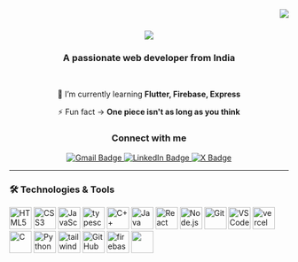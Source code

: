 <img align="right" src="https://visitor-badge.laobi.icu/badge?page_id=luciferx77.luciferx77" />

<h1 align="center">
    <img src="https://readme-typing-svg.herokuapp.com/?font=Righteous&size=35&center=true&vCenter=true&width=500&height=70&duration=4000&lines=Hi+There!+👋;+I'm+Om+Bhanushali!;" />
</h1>

<h3 align="center">A passionate web developer from India</h3>

<br/>

<div align="center">
 
 🌱 I’m currently learning **Flutter, Firebase, Express**

 ⚡ Fun fact ->  **One piece isn't as long as you think**
 </div>

 <h3 align="center">Connect with me</h3>
 <div align="center"> 
  <a href="mailto:ombhanushali005@gmail.com">
  <img src="https://img.shields.io/badge/Gmail-D14836?style=flat&logo=gmail&logoColor=white" alt="Gmail Badge"/>
</a>

  <a href="https://www.linkedin.com/in/ombhanushaliii/" target="_blank">
  <img src="https://img.shields.io/badge/LinkedIn-0077B5?style=flat&logo=linkedin&logoColor=white" alt="LinkedIn Badge"/>
</a>

  <a href="https://x.com/ombhanushaliii" target="_blank">
  <img src="https://img.shields.io/badge/X-000000?style=flat&logo=x&logoColor=white" alt="X Badge"/>
</a>


</div>

 <hr/>

### 🛠️ Technologies & Tools

<p align="left">
  <!-- HTML5 -->
  <img src="https://cdn.jsdelivr.net/gh/devicons/devicon/icons/html5/html5-original.svg" alt="HTML5" width="40" height="40"/>
  <!-- CSS3 -->
  <img src="https://cdn.jsdelivr.net/gh/devicons/devicon/icons/css3/css3-original.svg" alt="CSS3" width="40" height="40"/>
  <!-- JavaScript -->
  <img src="https://cdn.jsdelivr.net/gh/devicons/devicon/icons/javascript/javascript-original.svg" alt="JavaScript" width="40" height="40"/>
  <!-- Typescript --> 
  <img src="https://i.postimg.cc/9Qhy9MYQ/ts-logo-128.png" width="40" height="40" alt="typescript"/>
  <!-- C++ -->
  <img src="https://cdn.jsdelivr.net/gh/devicons/devicon/icons/cplusplus/cplusplus-original.svg" alt="C++" width="40" height="40"/>
  <!-- Java -->
  <img src="https://cdn.jsdelivr.net/gh/devicons/devicon/icons/java/java-original.svg" alt="Java" width="40" height="40"/>
  <!-- React -->
  <img src="https://cdn.jsdelivr.net/gh/devicons/devicon/icons/react/react-original.svg" alt="React" width="40" height="40"/>
  <!-- Node.js -->
  <img src="https://cdn.jsdelivr.net/gh/devicons/devicon/icons/nodejs/nodejs-original.svg" alt="Node.js" width="40" height="40"/>
  <!-- Git -->
  <img src="https://cdn.jsdelivr.net/gh/devicons/devicon/icons/git/git-original.svg" alt="Git" width="40" height="40"/>
  <!-- VS Code -->
  <img src="https://cdn.jsdelivr.net/gh/devicons/devicon/icons/vscode/vscode-original.svg" alt="VS Code" width="40" height="40"/>
  <!-- Vercel -->
  <img src="https://i.postimg.cc/JhrS4Rys/Pi7-logo-vercel-svgrepo-com.png" alt="vercel" width="40" height="40"/>
          
  <!-- C -->
  <img src="https://cdn.jsdelivr.net/gh/devicons/devicon/icons/c/c-original.svg" alt="C" width="40" height="40"/>
  <!-- Python -->
  <img src="https://cdn.jsdelivr.net/gh/devicons/devicon/icons/python/python-original.svg" alt="Python" width="40" height="40"/>
  <!-- Tailwind CSS -->
  <img src="https://cdn.jsdelivr.net/gh/devicons/devicon@latest/icons/tailwindcss/tailwindcss-original.svg" alt="tailwind-css" width="40" height="40"/>
          
  <!-- GitHub -->
  <img src="https://i.postimg.cc/tRsQxRBP/github-mark-white.png" alt="GitHub" width="40" height="40"/>

 <!-- Firebase -->
 <img src="https://i.postimg.cc/sDzk0PVP/icons8-google-firebase-console-100.png" alt="firebase" width="40" height="40"/>

 <!-- Express -->
 <img src="https://i.postimg.cc/ydFfF53M/Pi7-icons8-express-js-50.png" width="40" height="40"/>
 </p>


